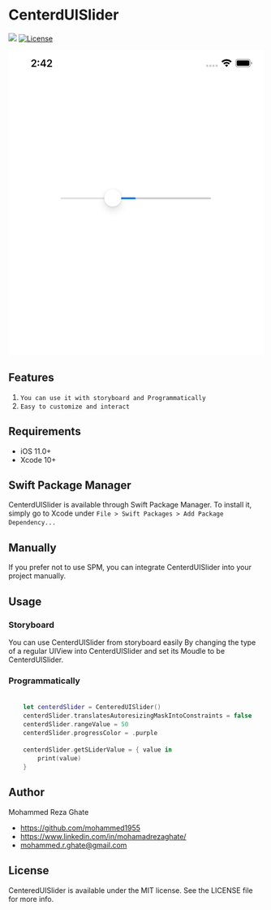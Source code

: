 # CenterdUISlider
![](https://img.shields.io/badge/Swift-5.2-blue.svg?style=flat)
[![License](http://img.shields.io/badge/license-MIT-green.svg?style=flat)](https://github.com/mohammed1955/CenteredUISlider/blob/master/LICENSE)


<img height="600" src="https://github.com/mohammed1955/CenteredUISlider/blob/master/sample.png" />

</br>

## Features

1) `You can use it with storyboard and Programmatically`
2) `Easy to customize and interact `


## Requirements

- iOS 11.0+
- Xcode 10+

## Swift Package Manager

CenterdUISlider is available through Swift Package Manager. To install
it, simply go to Xcode under `File > Swift Packages > Add Package Dependency...`

## Manually

If you prefer not to use SPM, you can integrate CenterdUISlider into your project manually.

## Usage

### Storyboard
You can use CenterdUISlider from storyboard easily By changing the type of a regular UIView into CenterdUISlider and set its Moudle to be CenterdUISlider.

###  Programmatically
```swift

    let centerdSlider = CenteredUISlider()
    centerdSlider.translatesAutoresizingMaskIntoConstraints = false
    centerdSlider.rangeValue = 50
    centerdSlider.progressColor = .purple
    
    centerdSlider.getSLiderValue = { value in
        print(value)
    }

```
## Author

Mohammed Reza Ghate

- https://github.com/mohammed1955
- https://www.linkedin.com/in/mohamadrezaghate/
- mohammed.r.ghate@gmail.com

## License

CenteredUISlider is available under the MIT license. See the LICENSE file for more info.
